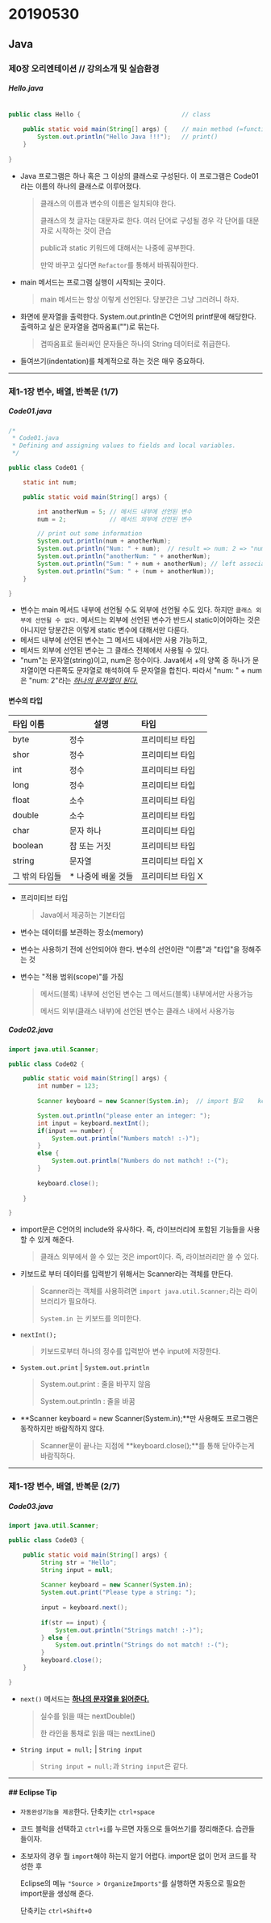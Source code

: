 # 20190530

## Java

### 제0장 오리엔테이션 // 강의소개 및 실습환경



##### Hello.java

```java

public class Hello {							// class

	public static void main(String[] args) {	// main method (=function)
		System.out.println("Hello Java !!!");	// print()
	}
	
}
```



* Java 프로그램은 하나 혹은 그 이상의 클래스로 구성된다. 이 프로그램은 Code01라는 이름의 하나의 클래스로 이루어졌다.

  > 클래스의 이름과 변수의 이름은 일치되야 한다.
  >
  > 클래스의 첫 글자는 대문자로 한다.  여러 단어로 구성될 경우 각 단어를 대문자로 시작하는 것이 관습
  >
  > public과 static 키워드에 대해서는 나중에 공부한다.
  >
  > 만약 바꾸고 싶다면 `Refactor`를 통해서 바꿔줘야한다.

* main 메서드는 프로그램 실행이 시작되는 곳이다.

  > main 메서드는 항상 이렇게 선언된다. 당분간은 그냥 그러려니 하자.

* 화면에 문자열을 출력한다. System.out.println은 C언어의 printf문에 해당한다. 출력하고 싶은 문자열을 겹따옴표("")로 묶는다.

  > 겹따옴표로 둘러싸인 문자들은 하나의 String 데이터로 취급한다.

* 들여쓰기(indentation)를 체계적으로 하는 것은 매우 중요하다.



---

### 제1-1장 변수, 배열, 반복문 (1/7) 



##### Code01.java

```java
/*
 * Code01.java 
 * Defining and assigning values to fields and local variables.
 */

public class Code01 {

	static int num;

	public static void main(String[] args) {

		int anotherNum = 5;	// 메서드 내부에 선언된 변수
		num = 2;			// 메서드 외부에 선언된 변수

        // print out some information
		System.out.println(num + anotherNum);
		System.out.println("Num: " + num);	// result => num: 2 => "num: 2"라는 string
		System.out.println("anotherNum: " + anotherNum);
		System.out.println("Sum: " + num + anotherNum);	// left associativity
		System.out.println("Sum: " + (num + anotherNum));
	}

}

```



* 변수는 main 메서드 내부에 선언될 수도 외부에 선언될 수도 있다. 하지만 `클래스 외부에 선언될 수 없다.` 메서드는 외부에 선언된 변수가 반드시 static이어야하는 것은 아니지만 당분간은 이렇게 static 변수에 대해서만 다룬다.
* 메서드 내부에 선언된 변수는 그 메서드 내에서만 사용 가능하고,
* 메서드 외부에 선언된 변수는 그 클래스 전체에서 사용될 수 있다.
* "num"는 문자열(string)이고, num은 정수이다. Java에서 +의 양쪽 중 하나가 문자열이면 다른쪽도 문자열로 해석하여 두 문자열을 합친다. 따라서 "num: " + num은 "num: 2"라는 <u>*하나의 문자열이 된다.*</u>



#### 변수의 타입

| 타입 이름      | 설명               | 타입              |
| :------------- | ------------------ | :---------------- |
| byte           | 정수               | 프리미티브 타입   |
| shor           | 정수               | 프리미티브 타입   |
| int            | 정수               | 프리미티브 타입   |
| long           | 정수               | 프리미티브 타입   |
| float          | 소수               | 프리미티브 타입   |
| double         | 소수               | 프리미티브 타입   |
| char           | 문자 하나          | 프리미티브 타입   |
| boolean        | 참 또는 거짓       | 프리미티브 타입   |
| string         | 문자열             | 프리미티브 타입 X |
| 그 밖의 타입들 | * 나중에 배울 것들 | 프리미티브 타입 X |

* 프리미티브 타입

  > Java에서 제공하는 기본타입

* 변수는 데이터를 보관하는 장소(memory)

* 변수는 사용하기 전에 선언되어야 한다. 변수의 선언이란 "이름"과 "타입"을 정해주는 것

* 변수는 "적용 범위(scope)"를 가짐

  > 메서드(블록) 내부에 선언된 변수는 그 메서드(블록) 내부에서만 사용가능
  >
  > 메서드 외부(클래스 내부)에 선언된 변수는 클래스 내에서 사용가능



##### Code02.java

```java
import java.util.Scanner;

public class Code02 {

	public static void main(String[] args) {
		int number = 123;
        
		Scanner keyboard = new Scanner(System.in);	// import 필요 	keyboard라는 이름의 Scanner를 만든다.

		System.out.println("please enter an integer: ");
		int input = keyboard.nextInt();
		if(input == number) {
			System.out.println("Numbers match! :-)");
		}
        else {
			System.out.println("Numbers do not mathch! :-(");
		}
		
        keyboard.close();
        
	}

}

```

* import문은 C언어의 include와 유사하다. 즉, 라이브러리에 포함된 기능들을 사용할 수 있게 해준다.

  > 클래스 외부에서 쓸 수 있는 것은 import이다. 즉, 라이브러리만 쓸 수 있다.

* 키보드로 부터 데이터를 입력받기 위해서는 Scanner라는 객체를 만든다.

  > Scanner라는 객체를 사용하려면 `import java.util.Scanner;`라는 라이브러리가 필요하다.
  >
  > `System.in `는 키보드를 의미한다.

* `nextInt();`

  > 키보드로부터 하나의 정수를 입력받아 변수 input에 저장한다.

* `System.out.print` | `System.out.println`

  > System.out.print : 줄을 바꾸지 않음
  >
  > System.out.println : 줄을 바꿈



* **Scanner keyboard = new Scanner(System.in);**만 사용해도 프로그램은 동작하지만 바람직하지 않다. 

  > Scanner문이 끝나는 지점에 **keyboard.close();**를 통해 닫아주는게 바람직하다.



---

### 제1-1장 변수, 배열, 반복문 (2/7) 



##### Code03.java

```java
import java.util.Scanner;

public class Code03 {

	public static void main(String[] args) {
		 String str = "Hello";
		 String input = null;
        
		 Scanner keyboard = new Scanner(System.in);
		 System.out.print("Please type a string: ");
		 
		 input = keyboard.next();
		 
		 if(str == input) {
			 System.out.println("Strings match! :-)");
		 } else {
			 System.out.println("Strings do not match! :-(");
		 }
		 keyboard.close();
	}

}

```

* `next()` 메서드는 <u>**하나의 문자열을 읽어준다.**</u> 

  > 실수를 읽을 때는 nextDouble()
  >
  > 한 라인을 통채로 읽을 때는 nextLine()

* `String input = null;` | `String input`

  > `String input = null;`과 `String input`은 같다.











---

#### ## Eclipse Tip

- `자동완성기능을 제공`한다. 단축키는 `ctrl+space`

- 코드 블럭을 선택하고 `ctrl+i`를 누르면 자동으로 들여쓰기를 정리해준다. 습관들 들이자.

- 초보자의 경우 뭘 `import`해야 하는지 알기 어렵다. import문 없이 먼저 코드를 작성한 후

  Eclipse의 메뉴 `"Source > OrganizeImports"`를 실행하면 자동으로 필요한 import문을 생성해 준다.

  단축키는 `ctrl+Shift+O`


